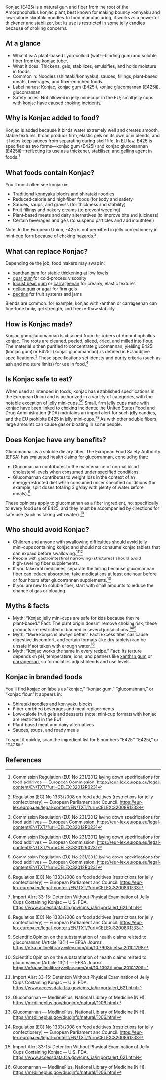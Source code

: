 Konjac (E425) is a natural gum and fiber from the root of the Amorphophallus konjac plant, best known for making bouncy konnyaku and low‑calorie shirataki noodles. In food manufacturing, it works as a powerful thickener and stabilizer, but its use is restricted in some jelly candies because of choking concerns.

<!--more-->

## At a glance
- What it is: A plant-based hydrocolloid (water‑binding gum) and soluble fiber from the konjac tuber.
- What it does: Thickens, gels, stabilizes, emulsifies, and holds moisture in foods.
- Common in: Noodles (shirataki/konnyaku), sauces, fillings, plant‑based meats, beverages, and fiber‑enriched foods.
- Label names: Konjac, konjac gum (E425i), konjac glucomannan (E425ii), glucomannan.
- Safety notes: Not allowed in jelly mini‑cups in the EU; small jelly cups with konjac have caused choking incidents.

## Why is Konjac added to food?
Konjac is added because it binds water extremely well and creates smooth, stable textures. It can produce firm, elastic gels on its own or in blends, and it helps keep sauces from separating during shelf life. In EU law, E425 is specified as two forms—konjac gum (E425i) and konjac glucomannan (E425ii)—reflecting its use as a thickener, stabiliser, and gelling agent in foods.[^1]

## What foods contain Konjac?
You’ll most often see konjac in:
- Traditional konnyaku blocks and shirataki noodles
- Reduced‑calorie and high‑fiber foods (for body and satiety)
- Sauces, soups, and gravies (for thickness and stability)
- Fruit fillings and bakery creams (to prevent weeping)
- Plant‑based meats and dairy alternatives (to improve bite and juiciness)
- Certain beverages and gels (to suspend particles and add mouthfeel)

Note: In the European Union, E425 is not permitted in jelly confectionery in mini‑cup form because of choking hazards.[^2]

## What can replace Konjac?
Depending on the job, food makers may swap in:
- [xanthan gum](/e415-xanthan-gum) for stable thickening at low levels
- [guar gum](/e412-guar-gum) for cold‑process viscosity
- [locust bean gum](/e410-locust-bean-gum) or [carrageenan](/e407-carrageenan) for creamy, elastic textures
- [gellan gum](/e418-gellan-gum) or [agar](/e406-agar) for firm gels
- [pectins](/e440-pectins) for fruit systems and jams

Blends are common: for example, konjac with xanthan or carrageenan can fine‑tune body, gel strength, and freeze‑thaw stability.

## How is Konjac made?
Konjac gum/glucomannan is obtained from the tubers of Amorphophallus konjac. The roots are cleaned, peeled, sliced, dried, and milled into flour. The material is then purified to concentrate glucomannan, yielding E425i (konjac gum) or E425ii (konjac glucomannan) as defined in EU additive specifications.[^1] These specifications set identity and purity criteria (such as ash and moisture limits) for use in food.[^1]

## Is Konjac safe to eat?
When used as intended in foods, konjac has established specifications in the European Union and is authorized in a variety of categories, with the notable exception of jelly mini‑cups.[^1][^2] Small, firm jelly cups made with konjac have been linked to choking incidents; the United States Food and Drug Administration (FDA) maintains an import alert for such jelly candies, and the EU prohibits E425 in jelly mini‑cups.[^3][^2] As with other soluble fibers, large amounts can cause gas or bloating in some people.

## Does Konjac have any benefits?
Glucomannan is a soluble dietary fiber. The European Food Safety Authority (EFSA) has evaluated health claims for glucomannan, concluding that:
- Glucomannan contributes to the maintenance of normal blood cholesterol levels when consumed under specified conditions.
- Glucomannan contributes to weight loss in the context of an energy‑restricted diet when consumed under specified conditions (for example, split doses totaling 3 g/day with plenty of water before meals).[^4]

These opinions apply to glucomannan as a fiber ingredient, not specifically to every food use of E425, and they must be accompanied by directions for safe use (such as taking with water).[^4]

## Who should avoid Konjac?
- Children and anyone with swallowing difficulties should avoid jelly mini‑cups containing konjac and should not consume konjac tablets that can expand before swallowing.[^3][^5]
- People with gastrointestinal narrowing (strictures) should avoid high‑swelling fiber supplements.
- If you take oral medicines, separate the timing because glucomannan fiber can reduce absorption; take medications at least one hour before or four hours after glucomannan supplements.[^5]
- If you are new to soluble fiber, start with small amounts to reduce the chance of gas or bloating.

## Myths & facts
- Myth: “Konjac jelly mini‑cups are safe for kids because they’re plant‑based.” Fact: The plant origin doesn’t remove choking risk; these products are restricted or banned in several jurisdictions.[^2][^3]
- Myth: “More konjac is always better.” Fact: Excess fiber can cause digestive discomfort, and certain formats (like dry tablets) can be unsafe if not taken with enough water.[^5]
- Myth: “Konjac works the same in every recipe.” Fact: Its texture depends on pH, temperature, ions, and partners like [xanthan gum](/e415-xanthan-gum) or [carrageenan](/e407-carrageenan), so formulators adjust blends and use levels.

## Konjac in branded foods
You’ll find konjac on labels as “konjac,” “konjac gum,” “glucomannan,” or “konjac flour.” It appears in:
- Shirataki noodles and konnyaku blocks
- Fiber‑enriched beverages and meal replacements
- Low‑calorie fruit gels and desserts (note: mini‑cup formats with konjac are restricted in the EU)
- Plant‑based meat and dairy alternatives
- Sauces, soups, and ready meals

To spot it quickly, scan the ingredient list for E‑numbers “E425,” “E425i,” or “E425ii.”

## References
[^1]: Commission Regulation (EU) No 231/2012 laying down specifications for food additives — European Commission. https://eur-lex.europa.eu/legal-content/EN/TXT/?uri=CELEX:32012R0231
[^2]: Regulation (EC) No 1333/2008 on food additives (restrictions for jelly confectionery) — European Parliament and Council. https://eur-lex.europa.eu/legal-content/EN/TXT/?uri=CELEX:32008R1333
[^3]: Import Alert 33-15: Detention Without Physical Examination of Jelly Cups Containing Konjac — U.S. FDA. https://www.accessdata.fda.gov/cms_ia/importalert_621.html
[^4]: Scientific Opinion on the substantiation of health claims related to glucomannan (Article 13(1)) — EFSA Journal. https://efsa.onlinelibrary.wiley.com/doi/10.2903/j.efsa.2010.1798
[^5]: Glucomannan — MedlinePlus, National Library of Medicine (NIH). https://medlineplus.gov/druginfo/natural/1006.html
